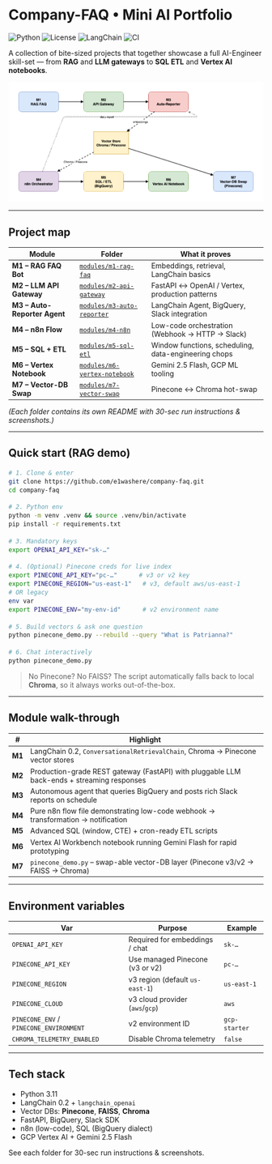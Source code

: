 # Company-FAQ • Mini AI Portfolio

![Python](https://img.shields.io/badge/Python-3.11+-blue)
![License](https://img.shields.io/badge/License-MIT-green)
![LangChain](https://img.shields.io/badge/LangChain-0.2+-orange)
![CI](https://github.com/e1washere/company-faq/actions/workflows/ci.yml/badge.svg)

A collection of bite-sized projects that together showcase a full AI-Engineer skill-set — from **RAG** and **LLM gateways** to **SQL ETL** and **Vertex AI notebooks**.

![architecture diagram](architecture.png)

---

## Project map

| Module | Folder | What it proves |
| ------ | ------ | -------------- |
| **M1 – RAG FAQ Bot**         | [`modules/m1-rag-faq`](./modules/m1-rag-faq/)                 | Embeddings, retrieval, LangChain basics              |
| **M2 – LLM API Gateway**     | [`modules/m2-api-gateway`](./modules/m2-api-gateway/)         | FastAPI ↔ OpenAI / Vertex, production patterns       |
| **M3 – Auto-Reporter Agent** | [`modules/m3-auto-reporter`](./modules/m3-auto-reporter/)     | LangChain Agent, BigQuery, Slack integration         |
| **M4 – n8n Flow**            | [`modules/m4-n8n`](./modules/m4-n8n/)                         | Low-code orchestration (Webhook → HTTP → Slack)      |
| **M5 – SQL + ETL**           | [`modules/m5-sql-etl`](./modules/m5-sql-etl/)                 | Window functions, scheduling, data-engineering chops |
| **M6 – Vertex Notebook**     | [`modules/m6-vertex-notebook`](./modules/m6-vertex-notebook/) | Gemini 2.5 Flash, GCP ML tooling                     |
| **M7 – Vector-DB Swap**      | [`modules/m7-vector-swap`](./modules/m7-vector-swap/)         | Pinecone ↔ Chroma hot-swap                           |

*(Each folder contains its own README with 30-sec run instructions & screenshots.)*

---

## Quick start (RAG demo)

```bash
# 1. Clone & enter
git clone https://github.com/e1washere/company-faq.git
cd company-faq

# 2. Python env
python -m venv .venv && source .venv/bin/activate
pip install -r requirements.txt

# 3. Mandatory keys
export OPENAI_API_KEY="sk-…"

# 4. (Optional) Pinecone creds for live index
export PINECONE_API_KEY="pc-…"      # v3 or v2 key
export PINECONE_REGION="us-east-1"   # v3, default aws/us-east-1
# OR legacy
env var
export PINECONE_ENV="my-env-id"      # v2 environment name

# 5. Build vectors & ask one question
python pinecone_demo.py --rebuild --query "What is Patrianna?"

# 6. Chat interactively
python pinecone_demo.py
```

> No Pinecone? No FAISS? The script automatically falls back to local **Chroma**, so it always works out-of-the-box.

---

## Module walk-through

| # | Highlight |
| - | -------- |
| **M1** | LangChain 0.2, `ConversationalRetrievalChain`, Chroma → Pinecone vector stores |
| **M2** | Production-grade REST gateway (FastAPI) with pluggable LLM back-ends + streaming responses |
| **M3** | Autonomous agent that queries BigQuery and posts rich Slack reports on schedule |
| **M4** | Pure n8n flow file demonstrating low-code webhook → transformation → notification |
| **M5** | Advanced SQL (window, CTE) + cron-ready ETL scripts |
| **M6** | Vertex AI Workbench notebook running Gemini Flash for rapid prototyping |
| **M7** | `pinecone_demo.py` – swap-able vector-DB layer (Pinecone v3/v2 → FAISS → Chroma) |

---

## Environment variables

| Var | Purpose | Example |
| --- | ------- | ------- |
| `OPENAI_API_KEY` | Required for embeddings / chat | `sk-…` |
| `PINECONE_API_KEY` | Use managed Pinecone (v3 or v2) | `pc-…` |
| `PINECONE_REGION` | v3 region (default `us-east-1`) | `us-east-1` |
| `PINECONE_CLOUD` | v3 cloud provider (`aws`/`gcp`) | `aws` |
| `PINECONE_ENV` / `PINECONE_ENVIRONMENT` | v2 environment ID | `gcp-starter` |
| `CHROMA_TELEMETRY_ENABLED` | Disable Chroma telemetry | `false` |

---

## Tech stack

* Python 3.11
* LangChain 0.2 + `langchain_openai`
* Vector DBs: **Pinecone**, **FAISS**, **Chroma**
* FastAPI, BigQuery, Slack SDK
* n8n (low-code), SQL (BigQuery dialect)
* GCP Vertex AI + Gemini 2.5 Flash

See each folder for 30-sec run instructions & screenshots.
